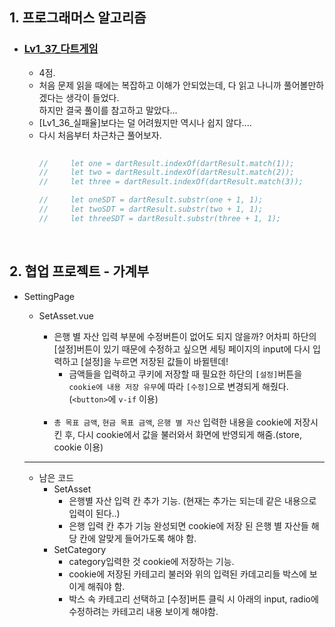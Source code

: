 ## 1. 프로그래머스 알고리즘
- ### [Lv1_37_다트게임](https://github.com/EunJaePark/algorithm/blob/master/Lv1_37_%EB%8B%A4%ED%8A%B8%EA%B2%8C%EC%9E%84.md)

  - 4점.
  - 처음 문제 읽을 때에는 복잡하고 이해가 안되었는데, 다 읽고 나니까 풀어볼만하겠다는 생각이 들었다.   
     하지만 결국 풀이를 참고하고 말았다...
  - [Lv1_36_실패율]보다는 덜 어려웠지만 역시나 쉽지 않다....
  - 다시 처음부터 차근차근 풀어보자.
    ```javascript
        
    //     let one = dartResult.indexOf(dartResult.match(1));
    //     let two = dartResult.indexOf(dartResult.match(2));
    //     let three = dartResult.indexOf(dartResult.match(3));

    //     let oneSDT = dartResult.substr(one + 1, 1);
    //     let twoSDT = dartResult.substr(two + 1, 1);
    //     let threeSDT = dartResult.substr(three + 1, 1);
    ```

<br/>

## 2. 협업 프로젝트 - 가계부
- SettingPage

  - SetAsset.vue
    - 은행 별 자산 입력 부분에 수정버튼이 없어도 되지 않을까? 어차피 하단의 [설정]버튼이 있기 때문에 수정하고 싶으면 세팅 페이지의 input에 다시 입력하고 [설정]을 누르면 저장된 값들이 바뀔텐데!
      - 금액들을 입력하고 쿠키에 저장할 때 필요한 하단의 `[설정]`버튼을 `cookie에 내용 저장 유무`에 따라 `[수정]`으로 변경되게 해줬다. (`<button>`에 `v-if` 이용) 
    <br/>

    - `총 목표 금액`, `현금 목표 금액`, `은행 별 자산` 입력한 내용을 cookie에 저장시킨 후, 다시 cookie에서 값을 불러와서 화면에 반영되게 해줌.(store, cookie 이용)
    
  ***
  
  - 남은 코드
    - SetAsset
      - 은행별 자산 입력 칸 추가 기능. (현재는 추가는 되는데 같은 내용으로 입력이 된다..)
      - 은행 입력 칸 추가 기능 완성되면 cookie에 저장 된 은행 별 자산들 해당 칸에 알맞게 들어가도록 해야 함.
    - SetCategory
      - category입력한 것 cookie에 저장하는 기능.
      - cookie에 저장된 카테고리 불러와 위의 입력된 카데고리들 박스에 보이게 해줘야 함.
      - 박스 속 카테고리 선택하고 [수정]버튼 클릭 시 아래의 input, radio에 수정하려는 카테고리 내용 보이게 해야함.

